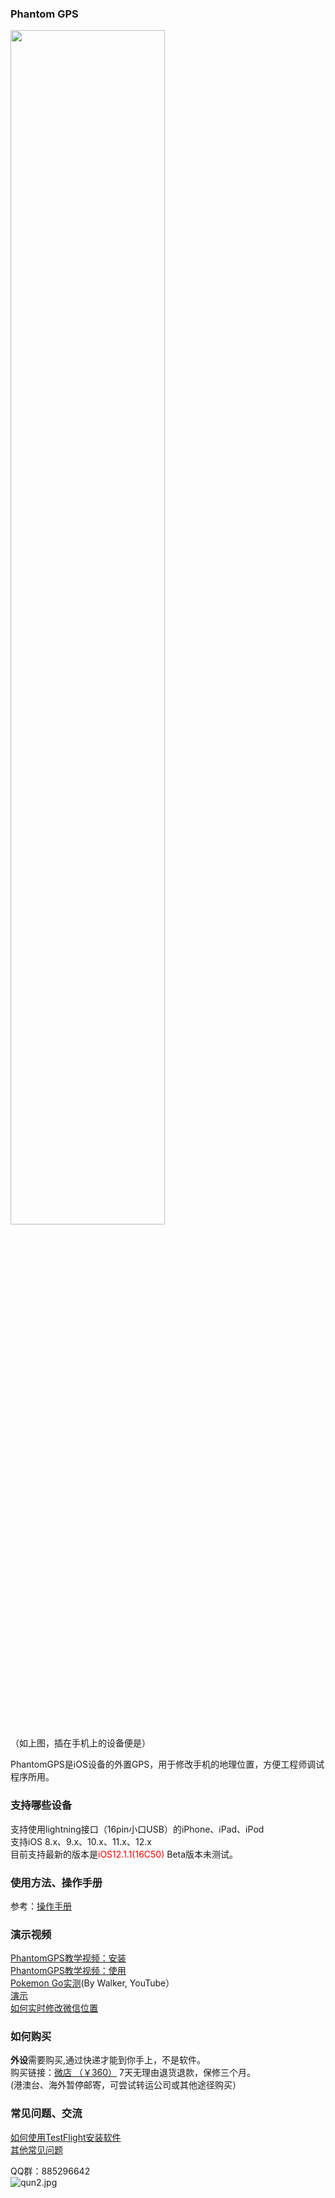 ### Phantom GPS

<img src="https://upload-images.jianshu.io/upload_images/4572384-3031eed22db622ab.jpeg" width="70%"/><br>
（如上图，插在手机上的设备便是）

PhantomGPS是iOS设备的外置GPS，用于修改手机的地理位置，方便工程师调试程序所用。
### 支持哪些设备
支持使用lightning接口（16pin小口USB）的iPhone、iPad、iPod<br>
支持iOS 8.x、9.x、10.x、11.x、12.x<br>
目前支持最新的版本是<font  color="red">iOS12.1.1(16C50)</font>  Beta版本未测试。

### 使用方法、操作手册
参考：[操作手册](http://phantomgps.com/manual)  <br>

### 演示视频

[PhantomGPS教学视频：安装](http://player.youku.com/embed/XMzgyNTM5MTc2MA==)<br>
[PhantomGPS教学视频：使用](http://player.youku.com/embed/XMzgyNjIyODY5Mg==)<br>
[Pokemon Go实测](https://youtu.be/WFP0DbKKfWs)(By Walker, YouTube）<br>
[演示](http://player.youku.com/embed/XMzI2NzQ1NzEyOA==) <br>
[如何实时修改微信位置](http://player.youku.com/embed/XMjcwODc2NzAzNg==)<br>
### 如何购买
**外设**需要购买,通过快递才能到你手上，不是软件。<br>
购买链接：[微店 （￥360）](https://weidian.com/?userid=1183354983) 7天无理由退货退款，保修三个月。<br>
(港澳台、海外暂停邮寄，可尝试转运公司或其他途径购买）<br>


### 常见问题、交流
[如何使用TestFlight安装软件](https://jingyan.baidu.com/article/63f23628276e1d0209ab3d10.html)<br>
[其他常见问题](http://phantomgps.com/faq)

QQ群：885296642<br>
![qun2.jpg](https://upload-images.jianshu.io/upload_images/4572384-716070d3122f1085.jpg?imageMogr2/auto-orient/strip%7CimageView2/2/w/160)

